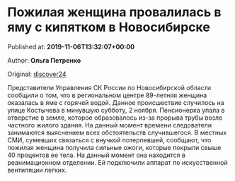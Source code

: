 
# Пожилая женщина провалилась в яму с кипятком в Новосибирске

Published at: **2019-11-06T13:32:07+00:00**

Author: **Ольга Петренко**

Original: [discover24](https://discover24.ru/2019/11/pozhilaya-zhenschina-provalilas-v-yamu-s-kipyatkom-v-novosibirske/)

Представители Управления СК России по Новосибирской области сообщили о том, что в региональном центре 89-летняя женщина оказалась в яме с горячей водой.
Данное происшествие случилось на улице Костычева в минувшую субботу, 2 ноября. Пенсионерка упала в отверстие в земле, которое образовалось из-за прорыва трубы возле частного жилого здания. На данный момент времени следователи занимаются выяснением всех обстоятельств случившегося.
В местных СМИ, сумевших связаться с внучкой потерпевшей, сообщают, что пожилая женщина получила сильные ожоги, которые покрыли свыше 40 процентов ее тела. На данный момент она находится в реанимационном отделении. Ей подключили аппарат по искусственной вентиляции легких.
